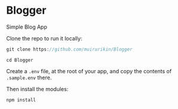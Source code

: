 # Blogger
Simple Blog App

Clone the repo to run it locally:
```javascript
git clone https://github.com/muirurikin/Blogger
```

```
cd Blogger
```

Create a `.env` file, at the root of your app, and copy the contents of `.sample.env` there.

Then install the modules:
```javascript
npm install
```

